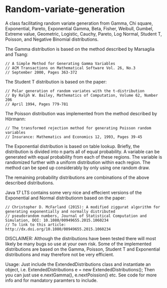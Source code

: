 # Random-variate-generation

A class facilitating random variate generation from Gamma, Chi square, Exponential, Pareto, Exponential Gamma, Beta, Fisher, Weibull, Gumbel, Extreme value, Geometric, Logistic, Cauchy, Pareto, Log Normal, Student T, Poisson, and Negative Binomial distributions.

The Gamma distribution is based on the method described by Marsaglia and Tsang:

    // A Simple Method for Generating Gamma Variables
    // ACM Transactions on Mathematical Software Vol. 26, No.3
    // September 2000, Pages 363-372

The Student T distribution is based on the paper:

    // Polar generation of random variates with the t-distribution
    // By Ralph W. Bailey, Mathematics of Computation, Volume 62, Number 206
    // April 1994, Pages 779-781
    
The Poisson distribution was implemented from the method described by Hörmann:

    // The transformed rejection method for generating Poisson random variables
    // Insurance: Mathematics and Economics 12, 1993, Pages 39-45
    
The Exponential distribution is based on table lookup. Briefly, the distribution is divided into n parts
all of equal probability. A variable can be generated with equal probability from each of these regions.
The variable is randomized further with a uniform distribution within each region.
The method can be sped up considerably by only using one random draw.

The remaining probability distributions are combinations of the above described distributions.

Java 17 LTS contains some very nice and effecient versions of the Exponential and Normal distributionm based on the paper:

    // Christopher D. McFarland (2015): A modified ziggurat algorithm for generating exponentially and normally distributed
    // pseudorandom numbers, Journal of Statistical Computation and Simulation, DOI: 10.1080/00949655.2015.1060234
    // To link to this article: http://dx.doi.org/10.1080/00949655.2015.1060234

DISCLAIMER: Although the distributions have been tested there will most likely be many bugs so use at your own risk.
            Some of the implemented distributions are based on the Gamma, Poisson, Student T and Exponential distributions
            and may therefore not be very efficient.
            
Usage:  Just include the ExtendedDistributions class and instantiate an object, i.e. ExtendedDistributions e = new ExtendedDistributions();
        Then you can just use e.nextGamma(), e.nextPoission() etc. See code for more info and for mandatory paramters to include.

